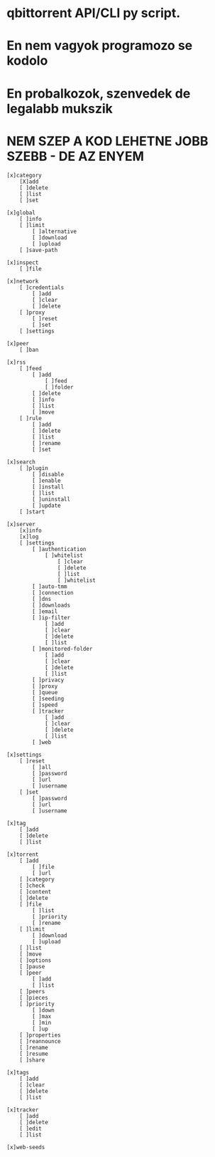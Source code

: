 # qbittorrent API/CLI py script.
# 
# En nem vagyok programozo se kodolo
# En probalkozok, szenvedek de legalabb mukszik

# NEM SZEP A KOD LEHETNE JOBB SZEBB - DE AZ ENYEM


```
[x]category
	[X]add
	[ ]delete
	[ ]list
	[ ]set		
```

```
[x]global
	[ ]info 
	[ ]limit
		[ ]alternative
		[ ]download
		[ ]upload
	[ ]save-path
```

```
[x]inspect
	[ ]file
```

```
[x]network
	[ ]credentials
		[ ]add
		[ ]clear
		[ ]delete
	[ ]proxy
		[ ]reset
		[ ]set
	[ ]settings
```

```
[x]peer
	[ ]ban
```

```
[x]rss
	[ ]feed
		[ ]add
			[ ]feed
			[ ]folder
		[ ]delete
		[ ]info
		[ ]list
		[ ]move
	[ ]rule
		[ ]add
		[ ]delete
		[ ]list
		[ ]rename
		[ ]set
```

```
[x]search
	[ ]plugin
		[ ]disable
		[ ]enable
		[ ]install
		[ ]list
		[ ]uninstall
		[ ]update
	[ ]start
```

```
[x]server
	[x]info
	[x]log
	[ ]settings
		[ ]authentication
			[ ]whitelist
				[ ]clear
				[ ]delete
				[ ]list
				[ ]whitelist
		[ ]auto-tmm
		[ ]connection
		[ ]dns
		[ ]downloads
		[ ]email
		[ ]ip-filter
			[ ]add
			[ ]clear
			[ ]delete
			[ ]list
		[ ]monitored-folder
			[ ]add
			[ ]clear
			[ ]delete
			[ ]list
		[ ]privacy
		[ ]proxy
		[ ]queue
		[ ]seeding
		[ ]speed
		[ ]tracker
			[ ]add
			[ ]clear
			[ ]delete
			[ ]list
		[ ]web
```

```
[x]settings
	[ ]reset
		[ ]all
		[ ]password
		[ ]url
		[ ]username
	[ ]set
		[ ]password
		[ ]url
		[ ]username
```

```
[x]tag
	[ ]add
	[ ]delete
	[ ]list
```

```
[x]torrent
	[ ]add
		[ ]file
		[ ]url
	[ ]category
	[ ]check
	[ ]content
	[ ]delete
	[ ]file
		[ ]list
		[ ]priority
		[ ]rename
	[ ]limit
		[ ]download
		[ ]upload
	[ ]list
	[ ]move
	[ ]options
	[ ]pause
	[ ]peer
		[ ]add
		[ ]list
	[ ]peers
	[ ]pieces
	[ ]priority
		[ ]down
		[ ]max
		[ ]min
		[ ]up
	[ ]properties
	[ ]reannounce
	[ ]rename
	[ ]resume
	[ ]share
```

```
[x]tags
	[ ]add
	[ ]clear
	[ ]delete
	[ ]list
```

```
[x]tracker
	[ ]add
	[ ]delete
	[ ]edit
	[ ]list

[x]web-seeds
```